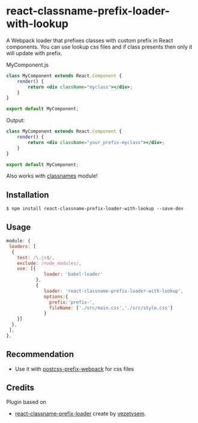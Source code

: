 # react-classname-prefix-loader-with-lookup

A Webpack loader that prefixes classes with custom prefix in React components. You can use lookup css files and if class presents then only it will update with prefix.

MyComponent.js

```jsx
class MyComponent extends React.Component {
	render() {
		return <div className="myclass"></div>;
	}
}

export default MyComponent;
```

Output:

```jsx
class MyComponent extends React.Component {
	render() {
		return <div className="your_prefix-myclass"></div>;
	}
}

export default MyComponent;
```

Also works with [classnames](https://github.com/JedWatson/classnames) module!

## Installation

```
$ npm install react-classname-prefix-loader-with-lookup --save-dev
```

## Usage

```javascript
module: {
 loaders: [
  {
    test: /\.js$/,
    exclude: /node_modules/,
    use: [{
              loader: 'babel-loader'
           },
           {
              loader: 'react-classname-prefix-loader-with-lookup',
              options:{
                prefix:'prefix-',
                fileName: ['./src/main.css','./src/style.css']
              }
    }]
  },
 ],
},
```

## Recommendation

- Use it with [postcss-prefix-webpack](https://github.com/nagendertank/postcss-prefix-webpack) for css files

## Credits

Plugin based on

- [react-classname-prefix-loader](https://github.com/vezetvsem/react-classname-prefix-loader) create by [vezetvsem](https://github.com/vezetvsem).
